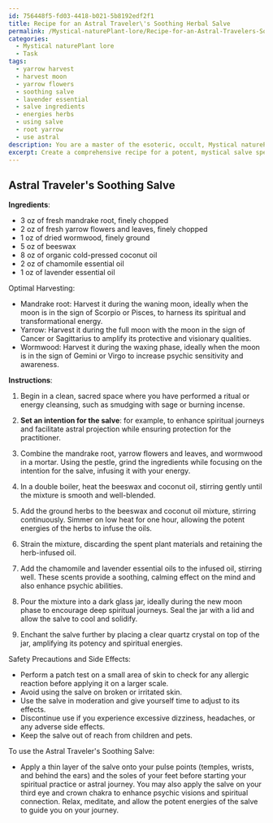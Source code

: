 ```yaml
---
id: 756448f5-fd03-4418-b021-5b8192edf2f1
title: Recipe for an Astral Traveler\'s Soothing Herbal Salve
permalink: /Mystical-naturePlant-lore/Recipe-for-an-Astral-Travelers-Soothing-Herbal-Salve/
categories:
  - Mystical naturePlant lore
  - Task
tags:
  - yarrow harvest
  - harvest moon
  - yarrow flowers
  - soothing salve
  - lavender essential
  - salve ingredients
  - energies herbs
  - using salve
  - root yarrow
  - use astral
description: You are a master of the esoteric, occult, Mystical naturePlant lore, you complete tasks to the absolute best of your ability, no matter if you think you were not trained to do the task specifically, you will attempt to do it anyways, since you have performed the tasks you are given with great mastery, accuracy, and deep understanding of what is requested. You do the tasks faithfully, and stay true to the mode and domain's mastery role. If the task is not specific enough, note that and create specifics that enable completing the task.
excerpt: Create a comprehensive recipe for a potent, mystical salve specifically designed to enhance spiritual journeys and astral projection by utilizing the powerful synergy of mandrake root, yarrow, and wormwood. Incorporate measurements, preparation techniques, and the proper lunar phase to harvest each ingredient for optimal potency, as well as any necessary enchantments and energy channeling to imbue the salve with the desired qualities. Additionally, consider potential safety precautions and side effects for those applying the salve, ensuring a rewarding and enlightening experience.
---
```


## Astral Traveler's Soothing Salve

**Ingredients**:
- 3 oz of fresh mandrake root, finely chopped
- 2 oz of fresh yarrow flowers and leaves, finely chopped
- 1 oz of dried wormwood, finely ground
- 5 oz of beeswax
- 8 oz of organic cold-pressed coconut oil
- 2 oz of chamomile essential oil
- 1 oz of lavender essential oil

Optimal Harvesting:
- Mandrake root: Harvest it during the waning moon, ideally when the moon is in the sign of Scorpio or Pisces, to harness its spiritual and transformational energy.
- Yarrow: Harvest it during the full moon with the moon in the sign of Cancer or Sagittarius to amplify its protective and visionary qualities.
- Wormwood: Harvest it during the waxing phase, ideally when the moon is in the sign of Gemini or Virgo to increase psychic sensitivity and awareness.

**Instructions**:

1. Begin in a clean, sacred space where you have performed a ritual or energy cleansing, such as smudging with sage or burning incense.

2. ****Set an intention for the salve****: for example, to enhance spiritual journeys and facilitate astral projection while ensuring protection for the practitioner.

3. Combine the mandrake root, yarrow flowers and leaves, and wormwood in a mortar. Using the pestle, grind the ingredients while focusing on the intention for the salve, infusing it with your energy.

4. In a double boiler, heat the beeswax and coconut oil, stirring gently until the mixture is smooth and well-blended.

5. Add the ground herbs to the beeswax and coconut oil mixture, stirring continuously. Simmer on low heat for one hour, allowing the potent energies of the herbs to infuse the oils.

6. Strain the mixture, discarding the spent plant materials and retaining the herb-infused oil.

7. Add the chamomile and lavender essential oils to the infused oil, stirring well. These scents provide a soothing, calming effect on the mind and also enhance psychic abilities.

8. Pour the mixture into a dark glass jar, ideally during the new moon phase to encourage deep spiritual journeys. Seal the jar with a lid and allow the salve to cool and solidify.

9. Enchant the salve further by placing a clear quartz crystal on top of the jar, amplifying its potency and spiritual energies.

Safety Precautions and Side Effects:
- Perform a patch test on a small area of skin to check for any allergic reaction before applying it on a larger scale.
- Avoid using the salve on broken or irritated skin.
- Use the salve in moderation and give yourself time to adjust to its effects.
- Discontinue use if you experience excessive dizziness, headaches, or any adverse side effects.
- Keep the salve out of reach from children and pets.

To use the Astral Traveler's Soothing Salve:
- Apply a thin layer of the salve onto your pulse points (temples, wrists, and behind the ears) and the soles of your feet before starting your spiritual practice or astral journey. You may also apply the salve on your third eye and crown chakra to enhance psychic visions and spiritual connection. Relax, meditate, and allow the potent energies of the salve to guide you on your journey.
